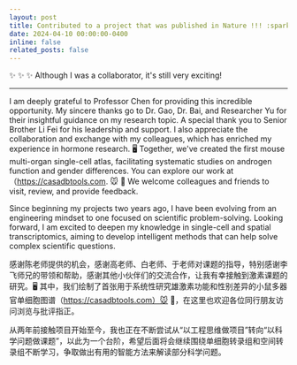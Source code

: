 ```yaml
---
layout: post
title: Contributed to a project that was published in Nature !!! :sparkles: :sparkles: :sparkles:
date: 2024-04-10 00:00:00-0400
inline: false
related_posts: false
---
```


:sparkles: :sparkles: :sparkles: Although I was a collaborator, it's still very exciting!

---

I am deeply grateful to Professor Chen for providing this incredible opportunity. My sincere thanks go to Dr. Gao, Dr. Bai, and Researcher Yu for their insightful guidance on my research topic. A special thank you to Senior Brother Li Fei for his leadership and support. I also appreciate the collaboration and exchange with my colleagues, which has enriched my experience in hormone research. 🖥️ Together, we've created the first mouse multi-organ single-cell atlas, facilitating systematic studies on androgen function and gender differences. You can explore our work at（https://casadbtools.com. 🐭 🐹 We welcome colleagues and friends to visit, review, and provide feedback.

Since beginning my projects two years ago, I have been evolving from an engineering mindset to one focused on scientific problem-solving. Looking forward, I am excited to deepen my knowledge in single-cell and spatial transcriptomics, aiming to develop intelligent methods that can help solve complex scientific questions.


感谢陈老师提供的机会，感谢高老师、白老师、于老师对课题的指导，特别感谢李飞师兄的带领和帮助，感谢其他小伙伴们的交流合作，让我有幸接触到激素课题的研究。🖥️ 其中，我们绘制了首张用于系统性研究雄激素功能和性别差异的小鼠多器官单细胞图谱（https://casadbtools.com）🐭 🐹，在这里也欢迎各位同行朋友访问浏览与批评指正。

从两年前接触项目开始至今，我也正在不断尝试从“以工程思维做项目”转向“以科学问题做课题”，以此为一个台阶，希望后面将会继续围绕单细胞转录组和空间转录组不断学习，争取做出有用的智能方法来解读部分科学问题。